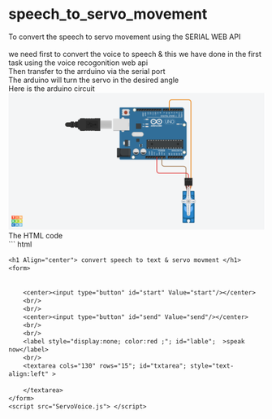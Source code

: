 # speech_to_servo_movement
To convert the speech to servo movement using the SERIAL WEB API  
<br/> we need first to convert the voice to speech & this we have done in the first task using the voice recogonition web api
<br/> Then transfer to the arrduino via the serial port
<br/> The arduino will turn the servo in the desired angle
<br/> Here is the arduino circuit 
<br/> ![alt text](https://github.com/Maashn5/speech_to_servo_movement/blob/main/circuit%20of%20servo%20motors.png)
<br/> The HTML code
<br/> ``` html
<!DOCTYPE html>
<html lang="en">
<head>

<title> Convert Speech to Servo Movment </title>
</head>

<body>

    <h1 Align="center"> convert speech to text & servo movment </h1>
    <form>
        
       
        <center><input type="button" id="start" Value="start"/></center>
        <br/>
        <br/>
        <center><input type="button" id="send" Value="send"/></center>
        <br/>
        <br/>
        <label style="display:none; color:red ;"; id="lable";  >speak now</label>
        <br/>
        <textarea cols="130" rows="15"; id="txtarea"; style="text-align:left" > 
         
        </textarea>
    </form>
    <script src="ServoVoice.js"> </script>
</body>

</html>

```
